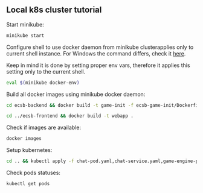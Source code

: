 ## Local k8s cluster tutorial

Start minikube:
```sh
minikube start
```

Configure shell to use docker daemon from minikube clusterapplies only to current shell instance.
For Windows the command differs, check it [here](https://minikube.sigs.k8s.io/docs/handbook/pushing/#1-pushing-directly-to-the-in-cluster-docker-daemon-docker-env).

Keep in mind it is done by setting proper env vars, therefore it applies this setting only to the current shell.
```sh
eval $(minikube docker-env) 
```

Build all docker images using minikube docker daemon:

```sh
cd ecsb-backend && docker build -t game-init -f ecsb-game-init/Dockerfile . && docker build -t moving -f ecsb-moving/Dockerfile .  && docker build -t chat -f ecsb-chat/Dockerfile . && docker build -t game-engine -f ecsb-game-engine/Dockerfile . && docker build -t timer -f ecsb-timer/Dockerfile . 
```

```sh
cd ../ecsb-frontend && docker build -t webapp .
```

Check if images are available:

```sh
docker images
```

Setup kubernetes:
```sh
cd .. && kubectl apply -f chat-pod.yaml,chat-service.yaml,game-engine-pod.yaml,game-init-pod.yaml,game-init-service.yaml,moving-pod.yaml,moving-service.yaml,postgres-claim0-persistentvolumeclaim.yaml,postgres-claim1-persistentvolumeclaim.yaml,postgres-pod.yaml,postgres-service.yaml,rabbitmq-claim0-persistentvolumeclaim.yaml,rabbitmq-claim1-persistentvolumeclaim.yaml,rabbitmq-deployment.yaml,rabbitmq-service.yaml,redis-claim0-persistentvolumeclaim.yaml,redis-pod.yaml,redis-service.yaml,timer-pod.yaml,webapp-deployment.yaml,webapp-service.yaml
```

Check pods statuses:
```sh
kubectl get pods
```
